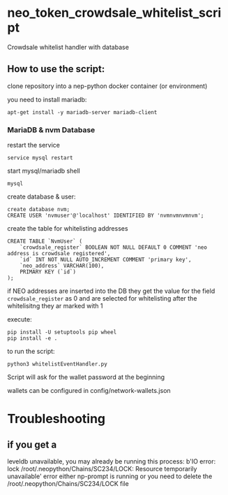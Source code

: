 # neo_token_crowdsale_whitelist_script
Crowdsale whitelist handler with database

## How to use the script:
clone repository into a nep-python docker container (or environment)

you need to install mariadb:
```
apt-get install -y mariadb-server mariadb-client
```

### MariaDB & nvm Database
restart the service
```
service mysql restart
```
start mysql/mariadb shell
```
mysql
```
create database & user:
```
create database nvm;
CREATE USER 'nvmuser'@'localhost' IDENTIFIED BY 'nvmnvmnvmnvm';
```
create the table for whitelisting addresses
```
CREATE TABLE `NvmUser` (
	`crowdsale_register` BOOLEAN NOT NULL DEFAULT 0 COMMENT 'neo address is crowdsale registered',
	`id` INT NOT NULL AUTO_INCREMENT COMMENT 'primary key',
	`neo_address` VARCHAR(100),
	PRIMARY KEY (`id`)
);
```

if NEO addresses are inserted into the DB they get the value for the field `crowdsale_register` as 0
and are selected for whitelisting
after the whitelisitng they ar marked with 1

execute: 
```
pip install -U setuptools pip wheel
pip install -e .
```

to run the script:
```
python3 whitelistEventHandler.py
```

Script will ask for the wallet password at the beginning

wallets can be configured in config/network-wallets.json

# Troubleshooting

## if you get a 
leveldb unavailable, you may already be running this process: b'IO error: lock /root/.neopython/Chains/SC234/LOCK: Resource temporarily unavailable' error
either np-prompt is running or you need to delete the /root/.neopython/Chains/SC234/LOCK file

